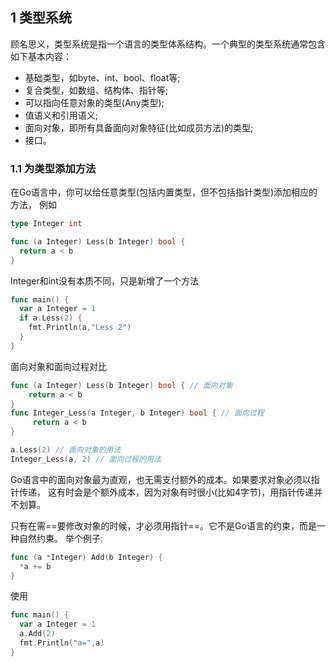 ## 1 类型系统

顾名思义，类型系统是指一个语言的类型体系结构。一个典型的类型系统通常包含如下基本内容：

- 基础类型，如byte、int、bool、float等;
- 复合类型，如数组、结构体、指针等;
- 可以指向任意对象的类型(Any类型);
- 值语义和引用语义;
- 面向对象，即所有具备面向对象特征(比如成员方法)的类型;
- 接口。

### 1.1 为类型添加方法

在Go语言中，你可以给任意类型(包括内置类型，但不包括指针类型)添加相应的方法， 例如

```go
type Integer int

func (a Integer) Less(b Integer) bool {
  return a < b
}
```

Integer和int没有本质不同，只是新增了一个方法

```go
func main() {
  var a Integer = 1
  if a.Less(2) {
    fmt.Println(a,"Less 2")
  }
}
```

面向对象和面向过程对比

```go
func (a Integer) Less(b Integer) bool { // 面向对象 
  	return a < b
}
func Integer_Less(a Integer, b Integer) bool { // 面向过程 
 	 return a < b
}

a.Less(2) // 面向对象的用法
Integer_Less(a, 2) // 面向过程的用法
```

Go语言中的面向对象最为直观，也无需支付额外的成本。如果要求对象必须以指针传递， 这有时会是个额外成本，因为对象有时很小(比如4字节)，用指针传递并不划算。

只有在需==要修改对象的时候，才必须用指针==。它不是Go语言的约束，而是一种自然约束。 举个例子:

```go
func (a *Integer) Add(b Integer) {
  *a += b
}
```

使用

```go
func main() {
  var a Integer = 1
  a.Add(2)
  fmt.Println("a=",a)
}
```

